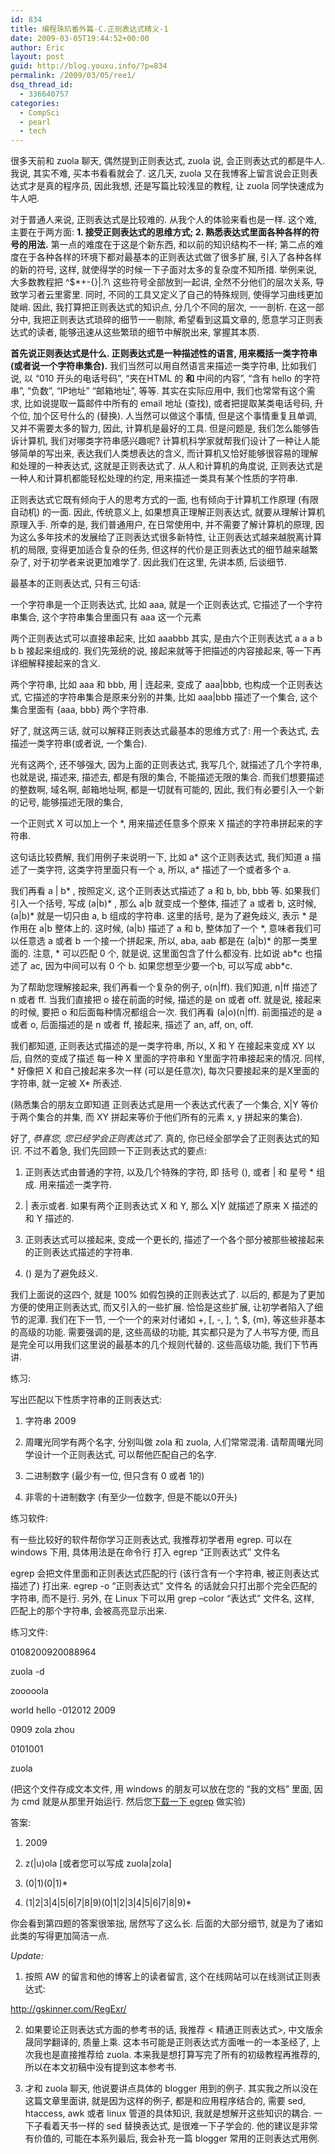 ```yaml
---
id: 834
title: 编程珠玑番外篇-C.正则表达式精义-1
date: 2009-03-05T19:44:52+00:00
author: Eric
layout: post
guid: http://blog.youxu.info/?p=834
permalink: /2009/03/05/ree1/
dsq_thread_id:
  - 336640757
categories:
  - CompSci
  - pearl
  - tech
---
```

很多天前和 zuola 聊天, 偶然提到正则表达式, zuola 说, 会正则表达式的都是牛人. 我说, 其实不难, 买本书看看就会了. 这几天, zuola 又在我博客上留言说会正则表达式才是真的程序员, 因此我想, 还是写篇比较浅显的教程, 让 zuola 同学快速成为牛人吧.

对于普通人来说, 正则表达式是比较难的. 从我个人的体验来看也是一样. 这个难, 主要在于两方面: **1. 接受正则表达式的思维方式; 2. 熟悉表达式里面各种各样的符号的用法.** 第一点的难度在于这是个新东西, 和以前的知识结构不一样; 第二点的难度在于各种各样的环境下都对最基本的正则表达式做了很多扩展, 引入了各种各样的新的符号, 这样, 就使得学的时候一下子面对太多的复杂度不知所措. 举例来说, 大多数教程把 ^$*+-[](){}|.?\ 这些符号全部放到一起讲, 全然不分他们的层次关系, 导致学习者云里雾里. 同时, 不同的工具又定义了自己的特殊规则, 使得学习曲线更加陡峭. 因此, 我打算把正则表达式的知识点, 分几个不同的层次, 一一剖析. 在这一部分中, 我把正则表达式琐碎的细节一一剔除, 希望看到这篇文章的, 愿意学习正则表达式的读者, 能够迅速从这些繁琐的细节中解脱出来, 掌握其本质.

**首先说正则表达式是什么. 正则表达式是一种描述性的语言, 用来概括一类字符串 (或者说一个字符串集合).** 我们当然可以用自然语言来描述一类字符串, 比如我们说, 以 &#8220;010 开头的电话号码&#8221;, &#8220;夹在HTML 的 <b> 和 </b> 中间的内容&#8221;, &#8220;含有 hello 的字符串&#8221;, &#8220;负数&#8221;, &#8220;IP地址&#8221; &#8220;邮箱地址&#8221;, 等等. 其实在实际应用中, 我们也常常有这个需求, 比如说提取一篇邮件中所有的 email 地址 (查找), 或者把提取某类电话号码, 升个位, 加个区号什么的 (替换). 人当然可以做这个事情, 但是这个事情重复且单调, 又并不需要太多的智力, 因此, 计算机是最好的工具. 但是问题是, 我们怎么能够告诉计算机, 我们对哪类字符串感兴趣呢? 计算机科学家就帮我们设计了一种让人能够简单的写出来, 表达我们人类想表达的含义, 而计算机又恰好能够很容易的理解和处理的一种表达式, 这就是正则表达式了. 从人和计算机的角度说, 正则表达式是一种人和计算机都能轻松处理的约定, 用来描述一类具有某个性质的字符串.

正则表达式它既有倾向于人的思考方式的一面, 也有倾向于计算机工作原理 (有限自动机) 的一面. 因此, 传统意义上, 如果想真正理解正则表达式, 就要从理解计算机原理入手. 所幸的是, 我们普通用户, 在日常使用中, 并不需要了解计算机的原理, 因为这么多年技术的发展给了正则表达式很多新特性, 让正则表达式越来越脱离计算机的局限, 变得更加适合复杂的任务, 但这样的代价是正则表达式的细节越来越繁杂了, 对于初学者来说更加难学了. 因此我们在这里, 先讲本质, 后谈细节.

最基本的正则表达式, 只有三句话:

一个字符串是一个正则表达式, 比如 aaa, 就是一个正则表达式, 它描述了一个字符串集合, 这个字符串集合里面只有 aaa 这一个元素

两个正则表达式可以直接串起来, 比如 aaabbb 其实, 是由六个正则表达式 a a a b b b 接起来组成的. 我们先笼统的说, 接起来就等于把描述的内容接起来, 等一下再详细解释接起来的含义.

两个字符串, 比如 aaa 和 bbb, 用 | 连起来, 变成了 aaa|bbb, 也构成一个正则表达式, 它描述的字符串集合是原来分别的并集, 比如 aaa|bbb 描述了一个集合, 这个集合里面有 {aaa, bbb} 两个字符串.

好了, 就这两三话, 就可以解释正则表达式最基本的思维方式了: 用一个表达式, 去描述一类字符串(或者说, 一个集合).

光有这两个, 还不够强大, 因为上面的正则表达式, 我写几个, 就描述了几个字符串, 也就是说, 描述来, 描述去, 都是有限的集合, 不能描述无限的集合. 而我们想要描述的整数啊, 域名啊, 邮箱地址啊, 都是一切就有可能的, 因此, 我们有必要引入一个新的记号, 能够描述无限的集合,

一个正则式 X 可以加上一个 *, 用来描述任意多个原来 X 描述的字符串拼起来的字符串.

这句话比较费解, 我们用例子来说明一下, 比如 a\* 这个正则表达式, 我们知道 a 描述了一类字符, 这类字符里面只有一个 a, 所以, a\* 描述了一个或者多个 a.

我们再看 a | b\* , 按照定义, 这个正则表达式描述了 a 和 b, bb, bbb 等. 如果我们引入一个括号, 写成 (a|b)\* , 那么 a|b 就变成一个整体, 描述了 a 或者 b, 这时候, (a|b)\* 就是一切只由 a, b 组成的字符串. 这里的括号, 是为了避免歧义, 表示 \* 是作用在 a|b 整体上的. 这时候, (a|b) 描述了 a 和 b, 整体加了一个 \*, 意味者我们可以任意选 a 或者 b 一个接一个拼起来, 所以, aba, aab 都是在 (a|b)\* 的那一类里面的. 注意, \* 可以匹配 0 个, 就是说, 这里面包含了什么都没有. 比如说 ab\*c 也描述了 ac, 因为中间可以有 0 个 b. 如果您想至少要一个b, 可以写成 abb*c.

为了帮助您理解接起来, 我们再看一个复杂的例子, o(n|ff). 我们知道, n|ff 描述了 n 或者 ff. 当我们直接把 o 接在前面的时候, 描述的是 on 或者 off. 就是说, 接起来的时候, 要把 o 和后面每种情况都组合一次. 我们再看 (a|o)(n|ff). 前面描述的是 a 或者 o, 后面描述的是 n 或者 ff, 接起来, 描述了 an, aff, on, off.

我们都知道, 正则表达式描述的是一类字符串, 所以, X 和 Y 在接起来变成 XY 以后, 自然的变成了描述 每一种 X 里面的字符串和 Y里面字符串接起来的情况. 同样, \* 好像把 X 和自己接起来多次一样 (可以是任意次), 每次只要接起来的是X里面的字符串, 就一定被 X\* 所表述.

(熟悉集合的朋友立即知道 正则表达式是用一个表达式代表了一个集合, X|Y 等价于两个集合的并集, 而 XY 拼起来等价于他们所有的元素 x, y 拼起来的集合).

好了, _恭喜您, 您已经学会正则表达式了_. 真的, 你已经全部学会了正则表达式的知识. 不过不着急, 我们先回顾一下正则表达式的要点:

1. 正则表达式由普通的字符, 以及几个特殊的字符, 即 括号 (), 或者 | 和 星号 * 组成. 用来描述一类字符.
  
2. | 表示或者. 如果有两个正则表达式 X 和 Y, 那么 X|Y 就描述了原来 X 描述的和 Y 描述的.
  
3. 正则表达式可以接起来, 变成一个更长的, 描述了一个各个部分被那些被接起来的正则表达式描述的字符串.
  
4. () 是为了避免歧义.

我们上面说的这四个, 就是 100% 如假包换的正则表达式了. 以后的, 都是为了更加方便的使用正则表达式, 而又引入的一些扩展. 恰恰是这些扩展, 让初学者陷入了细节的泥潭. 我们在下一节, 一个一个的来对付诸如 +, [, -, ], ^, $, {m}, 等这些非基本的高级的功能. 需要强调的是, 这些高级的功能, 其实都只是为了人书写方便, 而且是完全可以用我们这里说的最基本的几个规则代替的. 这些高级功能, 我们下节再讲.

练习:
  
写出匹配以下性质字符串的正则表达式:

1. 字符串 2009

2. 周曙光同学有两个名字, 分别叫做 zola 和 zuola, 人们常常混淆. 请帮周曙光同学设计一个正则表达式, 可以帮他匹配自己的名字.

3. 二进制数字 (最少有一位, 但只含有 0 或者 1的)

4. 非零的十进制数字 (有至少一位数字, 但是不能以0开头)

练习软件:

有一些比较好的软件帮你学习正则表达式, 我推荐初学者用 egrep. 可以在 windows 下用, 具体用法是在命令行 打入 egrep &#8220;正则表达式&#8221; 文件名
  
egrep 会把文件里面和正则表达式匹配的行 (该行含有一个字符串, 被正则表达式描述了) 打出来. egrep -o &#8220;正则表达式&#8221; 文件名 的话就会只打出那个完全匹配的字符串, 而不是行. 另外, 在 Linux 下可以用 grep &#8211;color &#8220;表达式&#8221; 文件名, 这样, 匹配上的那个字符串, 会被高亮显示出来.

练习文件:

0108200920088964
  
zuola -d
  
zooooola
  
world hello -012012 2009
  
0909 zola zhou
  
0101001
  
zuola

(把这个文件存成文本文件, 用 windows 的朋友可以放在您的 &#8220;我的文档&#8221; 里面, 因为 cmd 就是从那里开始运行. 然后您[下载一下 egrep](http://analyser.oli.tudelft.nl/regex/egrep.exe) 做实验)

答案:

1. 2009
  
2. z(|u)ola [或者您可以写成 zuola|zola]
  
3. (0|1)(0|1)*
  
4. (1|2|3|4|5|6|7|8|9)(0|1|2|3|4|5|6|7|8|9)*

你会看到第四题的答案很笨拙, 居然写了这么长. 后面的大部分细节, 就是为了诸如此类的写得更加简洁一点.

_Update:_ 

1. 按照 AW 的留言和他的博客上的读者留言, 这个在线网站可以在线测试正则表达式:

<http://gskinner.com/RegExr/>

2. 如果要论正则表达式方面的参考书的话, 我推荐 < 精通正则表达式>, 中文版余晟同学翻译的, 质量上乘. 这本书可能是正则表达式方面唯一的一本圣经了, 上次我也是直接推荐给 zuola. 本来我是想打算写完了所有的初级教程再推荐的, 所以在本文初稿中没有提到这本参考书. 

3. 才和 zuola 聊天, 他说要讲点具体的 blogger 用到的例子. 其实我之所以没在这篇文章里面讲, 就是因为这样的例子, 都是和应用程序结合的, 需要 sed, htaccess, awk 或者 linux 管道的具体知识, 我就是想解开这些知识的耦合. 一下子看着天书一样的 sed 替换表达式, 是很难一下子学会的. 他的建议是非常有价值的, 可能在本系列最后, 我会补充一篇 blogger 常用的正则表达式用例.
